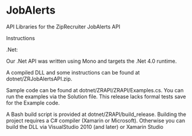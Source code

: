JobAlerts
=========

API Libraries for the ZipRecruiter JobAlerts API

Instructions

.Net:

Our .Net API was written using Mono and targets the .Net 4.0 runtime.

A compiled DLL and some instructions can be found at dotnet/ZRJobAlertsAPI.zip.

Sample code can be found at dotnet/ZRAPI/ZRAPI/Examples.cs. You can run the examples via the Solution file. This release lacks formal tests save for the Example code.

A Bash build script is provided at dotnet/ZRAPI/build_release. Building the project requires a C# compiler (Xamarin or Microsoft).
Otherwise you can build the DLL via VisualStudio 2010 (and later) or Xamarin Studio
